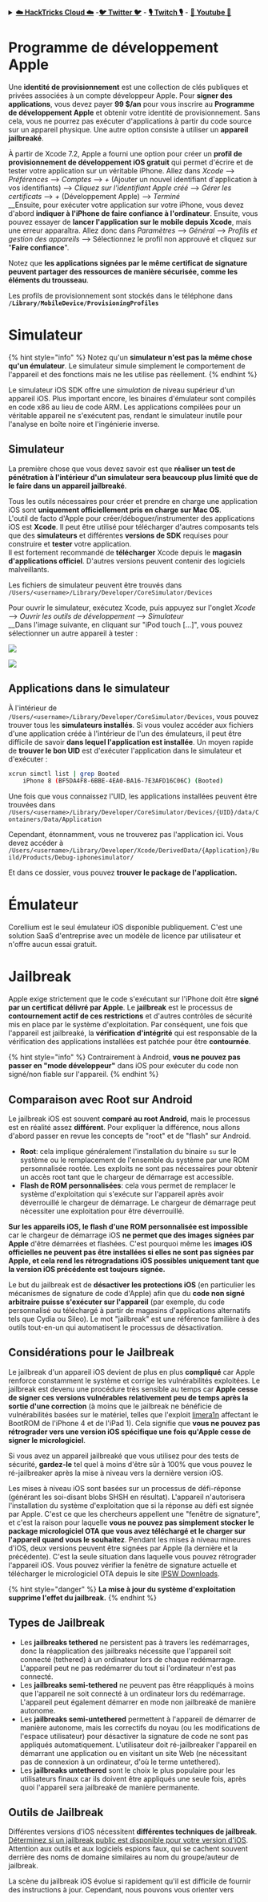 <details>

<summary><a href="https://cloud.hacktricks.xyz/pentesting-cloud/pentesting-cloud-methodology"><strong>☁️ HackTricks Cloud ☁️</strong></a> -<a href="https://twitter.com/hacktricks_live"><strong>🐦 Twitter 🐦</strong></a> - <a href="https://www.twitch.tv/hacktricks_live/schedule"><strong>🎙️ Twitch 🎙️</strong></a> - <a href="https://www.youtube.com/@hacktricks_LIVE"><strong>🎥 Youtube 🎥</strong></a></summary>

- Travaillez-vous dans une **entreprise de cybersécurité** ? Voulez-vous voir votre **entreprise annoncée dans HackTricks** ? ou voulez-vous avoir accès à la **dernière version de PEASS ou télécharger HackTricks en PDF** ? Consultez les [**PLANS D'ABONNEMENT**](https://github.com/sponsors/carlospolop) !

- Découvrez [**The PEASS Family**](https://opensea.io/collection/the-peass-family), notre collection exclusive de [**NFTs**](https://opensea.io/collection/the-peass-family)

- Obtenez le [**swag officiel PEASS & HackTricks**](https://peass.creator-spring.com)

- **Rejoignez le** [**💬**](https://emojipedia.org/speech-balloon/) [**groupe Discord**](https://discord.gg/hRep4RUj7f) ou le [**groupe telegram**](https://t.me/peass) ou **suivez** moi sur **Twitter** [**🐦**](https://github.com/carlospolop/hacktricks/tree/7af18b62b3bdc423e11444677a6a73d4043511e9/\[https:/emojipedia.org/bird/README.md)[**@carlospolopm**](https://twitter.com/hacktricks_live)**.**

- **Partagez vos astuces de piratage en soumettant des PR au [repo hacktricks](https://github.com/carlospolop/hacktricks) et au [repo hacktricks-cloud](https://github.com/carlospolop/hacktricks-cloud)**.

</details>


# Programme de développement Apple

Une **identité de provisionnement** est une collection de clés publiques et privées associées à un compte développeur Apple. Pour **signer des applications**, vous devez payer **99 $/an** pour vous inscrire au **Programme de développement Apple** et obtenir votre identité de provisionnement. Sans cela, vous ne pourrez pas exécuter d'applications à partir du code source sur un appareil physique. Une autre option consiste à utiliser un **appareil jailbreaké**.

À partir de Xcode 7.2, Apple a fourni une option pour créer un **profil de provisionnement de développement iOS gratuit** qui permet d'écrire et de tester votre application sur un véritable iPhone. Allez dans _Xcode_ --> _Préférences_ --> _Comptes_ --> _+_ (Ajouter un nouvel identifiant d'application à vos identifiants) --> _Cliquez sur l'identifiant Apple créé_ --> _Gérer les certificats_ --> _+_ (Développement Apple) --> _Terminé_\
__Ensuite, pour exécuter votre application sur votre iPhone, vous devez d'abord **indiquer à l'iPhone de faire confiance à l'ordinateur**. Ensuite, vous pouvez essayer de **lancer l'application sur le mobile depuis Xcode**, mais une erreur apparaîtra. Allez donc dans _Paramètres_ --> _Général_ --> _Profils et gestion des appareils_ --> Sélectionnez le profil non approuvé et cliquez sur "**Faire confiance**".

Notez que **les applications signées par le même certificat de signature peuvent partager des ressources de manière sécurisée, comme les éléments du trousseau**.

Les profils de provisionnement sont stockés dans le téléphone dans **`/Library/MobileDevice/ProvisioningProfiles`**

# **Simulateur**

{% hint style="info" %}
Notez qu'un **simulateur n'est pas la même chose qu'un émulateur**. Le simulateur simule simplement le comportement de l'appareil et des fonctions mais ne les utilise pas réellement.
{% endhint %}

Le simulateur iOS SDK offre une _simulation_ de niveau supérieur d'un appareil iOS. Plus important encore, les binaires d'émulateur sont compilés en code x86 au lieu de code ARM. Les applications compilées pour un véritable appareil ne s'exécutent pas, rendant le simulateur inutile pour l'analyse en boîte noire et l'ingénierie inverse.

## **Simulateur**

La première chose que vous devez savoir est que **réaliser un test de pénétration à l'intérieur d'un simulateur sera beaucoup plus limité que de le faire dans un appareil jailbreaké**.

Tous les outils nécessaires pour créer et prendre en charge une application iOS sont **uniquement officiellement pris en charge sur Mac OS**.\
L'outil de facto d'Apple pour créer/déboguer/instrumenter des applications iOS est **Xcode**. Il peut être utilisé pour télécharger d'autres composants tels que des **simulateurs** et différentes **versions de SDK** requises pour construire et **tester** votre application.\
Il est fortement recommandé de **télécharger** Xcode depuis le **magasin d'applications officiel**. D'autres versions peuvent contenir des logiciels malveillants.

Les fichiers de simulateur peuvent être trouvés dans `/Users/<username>/Library/Developer/CoreSimulator/Devices`

Pour ouvrir le simulateur, exécutez Xcode, puis appuyez sur l'onglet _Xcode_ --> _Ouvrir les outils de développement_ --> _Simulateur_\
__Dans l'image suivante, en cliquant sur "iPod touch \[...]", vous pouvez sélectionner un autre appareil à tester :

![](<../../.gitbook/assets/image (457).png>)

![](<../../.gitbook/assets/image (458).png>)

## Applications dans le simulateur

À l'intérieur de `/Users/<username>/Library/Developer/CoreSimulator/Devices`, vous pouvez trouver tous les **simulateurs installés**. Si vous voulez accéder aux fichiers d'une application créée à l'intérieur de l'un des émulateurs, il peut être difficile de savoir **dans lequel l'application est installée**. Un moyen rapide de **trouver le bon UID** est d'exécuter l'application dans le simulateur et d'exécuter :
```bash
xcrun simctl list | grep Booted
    iPhone 8 (BF5DA4F8-6BBE-4EA0-BA16-7E3AFD16C06C) (Booted)
```
Une fois que vous connaissez l'UID, les applications installées peuvent être trouvées dans `/Users/<username>/Library/Developer/CoreSimulator/Devices/{UID}/data/Containers/Data/Application`

Cependant, étonnamment, vous ne trouverez pas l'application ici. Vous devez accéder à `/Users/<username>/Library/Developer/Xcode/DerivedData/{Application}/Build/Products/Debug-iphonesimulator/`

Et dans ce dossier, vous pouvez **trouver le package de l'application.**

# Émulateur

Corellium est le seul émulateur iOS disponible publiquement. C'est une solution SaaS d'entreprise avec un modèle de licence par utilisateur et n'offre aucun essai gratuit.

# Jailbreak

Apple exige strictement que le code s'exécutant sur l'iPhone doit être **signé par un certificat délivré par Apple**. Le **jailbreak** est le processus de **contournement actif de ces restrictions** et d'autres contrôles de sécurité mis en place par le système d'exploitation. Par conséquent, une fois que l'appareil est jailbreaké, la **vérification d'intégrité** qui est responsable de la vérification des applications installées est patchée pour être **contournée**.

{% hint style="info" %}
Contrairement à Android, **vous ne pouvez pas passer en "mode développeur"** dans iOS pour exécuter du code non signé/non fiable sur l'appareil.
{% endhint %}

## Comparaison avec Root sur Android

Le jailbreak iOS est souvent **comparé au root Android**, mais le processus est en réalité assez **différent**. Pour expliquer la différence, nous allons d'abord passer en revue les concepts de "root" et de "flash" sur Android.

* **Root**: cela implique généralement l'installation du binaire `su` sur le système ou le remplacement de l'ensemble du système par une ROM personnalisée rootée. Les exploits ne sont pas nécessaires pour obtenir un accès root tant que le chargeur de démarrage est accessible.
* **Flash de ROM personnalisées**: cela vous permet de remplacer le système d'exploitation qui s'exécute sur l'appareil après avoir déverrouillé le chargeur de démarrage. Le chargeur de démarrage peut nécessiter une exploitation pour être déverrouillé.

**Sur les appareils iOS, le flash d'une ROM personnalisée est impossible** car le chargeur de démarrage iOS **ne permet que des images signées par Apple** d'être démarrées et flashées. C'est pourquoi même les **images iOS officielles ne peuvent pas être installées si elles ne sont pas signées par Apple, et cela rend les rétrogradations iOS possibles uniquement tant que la version iOS précédente est toujours signée.**

Le but du jailbreak est de **désactiver les protections iOS** (en particulier les mécanismes de signature de code d'Apple) afin que du **code non signé arbitraire puisse s'exécuter sur l'appareil** (par exemple, du code personnalisé ou téléchargé à partir de magasins d'applications alternatifs tels que Cydia ou Sileo). Le mot "jailbreak" est une référence familière à des outils tout-en-un qui automatisent le processus de désactivation.

## Considérations pour le Jailbreak

Le jailbreak d'un appareil iOS devient de plus en plus **compliqué** car Apple renforce constamment le système et corrige les vulnérabilités exploitées. Le jailbreak est devenu une procédure très sensible au temps car **Apple cesse de signer ces versions vulnérables relativement peu de temps après la sortie d'une correction** (à moins que le jailbreak ne bénéficie de vulnérabilités basées sur le matériel, telles que l'exploit [limera1n](https://www.theiphonewiki.com/wiki/Limera1n) affectant le BootROM de l'iPhone 4 et de l'iPad 1). Cela signifie que **vous ne pouvez pas rétrograder vers une version iOS spécifique une fois qu'Apple cesse de signer le micrologiciel**.

Si vous avez un appareil jailbreaké que vous utilisez pour des tests de sécurité, **gardez-le** tel quel à moins d'être sûr à 100% que vous pouvez le ré-jailbreaker après la mise à niveau vers la dernière version iOS.

Les mises à niveau iOS sont basées sur un processus de défi-réponse (générant les soi-disant blobs SHSH en résultat). L'appareil n'autorisera l'installation du système d'exploitation que si la réponse au défi est signée par Apple. C'est ce que les chercheurs appellent une "fenêtre de signature", et c'est la raison pour laquelle **vous ne pouvez pas simplement stocker le package micrologiciel OTA que vous avez téléchargé et le charger sur l'appareil quand vous le souhaitez**. Pendant les mises à niveau mineures d'iOS, deux versions peuvent être signées par Apple (la dernière et la précédente). C'est la seule situation dans laquelle vous pouvez rétrograder l'appareil iOS. Vous pouvez vérifier la fenêtre de signature actuelle et télécharger le micrologiciel OTA depuis le site [IPSW Downloads](https://ipsw.me).

{% hint style="danger" %}
**La mise à jour du système d'exploitation supprime l'effet du jailbreak.**
{% endhint %}

## Types de Jailbreak

* Les **jailbreaks tethered** ne persistent pas à travers les redémarrages, donc la réapplication des jailbreaks nécessite que l'appareil soit connecté (tethered) à un ordinateur lors de chaque redémarrage. L'appareil peut ne pas redémarrer du tout si l'ordinateur n'est pas connecté.
* Les **jailbreaks semi-tethered** ne peuvent pas être réappliqués à moins que l'appareil ne soit connecté à un ordinateur lors du redémarrage. L'appareil peut également démarrer en mode non jailbreaké de manière autonome.
* Les **jailbreaks semi-untethered** permettent à l'appareil de démarrer de manière autonome, mais les correctifs du noyau (ou les modifications de l'espace utilisateur) pour désactiver la signature de code ne sont pas appliqués automatiquement. L'utilisateur doit ré-jailbreaker l'appareil en démarrant une application ou en visitant un site Web (ne nécessitant pas de connexion à un ordinateur, d'où le terme untethered).
* Les **jailbreaks untethered** sont le choix le plus populaire pour les utilisateurs finaux car ils doivent être appliqués une seule fois, après quoi l'appareil sera jailbreaké de manière permanente.

## Outils de Jailbreak

Différentes versions d'iOS nécessitent **différentes techniques de jailbreak**. [Déterminez si un jailbreak public est disponible pour votre version d'iOS](https://canijailbreak.com). Attention aux outils et aux logiciels espions faux, qui se cachent souvent derrière des noms de domaine similaires au nom du groupe/auteur de jailbreak.

La scène du jailbreak iOS évolue si rapidement qu'il est difficile de fournir des instructions à jour. Cependant, nous pouvons vous orienter vers
